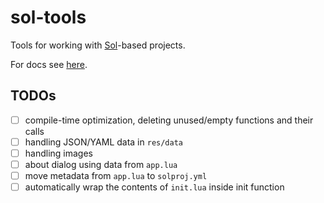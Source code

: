 
# sol-tools

Tools for working with [Sol](https://github.com/alexcoder04/sol-lib)-based projects.

For docs see [here](https://alexcoder04.github.io/sol-docs/).

## TODOs

 - [ ] compile-time optimization, deleting unused/empty functions and their calls
 - [ ] handling JSON/YAML data in `res/data`
 - [ ] handling images
 - [ ] about dialog using data from `app.lua`
 - [ ] move metadata from `app.lua` to `solproj.yml`
 - [ ] automatically wrap the contents of `init.lua` inside init function
